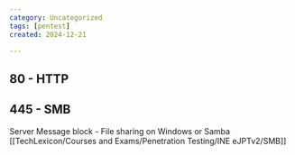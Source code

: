 ```yaml
---
category: Uncategorized
tags: [pentest]
created: 2024-12-21

---
```

## 80 - HTTP

## 445 - SMB
Server Message block - File sharing on Windows or Samba
[[TechLexicon/Courses and Exams/Penetration Testing/INE eJPTv2/SMB]]